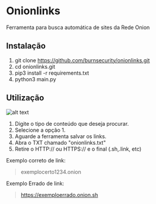 # Onionlinks
Ferramenta para busca automática de sites da Rede Onion

## Instalação

1. git clone https://github.com/burnsecurity/onionlinks.git
2. cd onionlinks.git
3. pip3 install -r requirements.txt
4. python3 main.py

## Utilização
![alt text](https://i.imgur.com/qSCsWLS.png)

1. Digite o tipo de conteúdo que deseja procurar.
2. Selecione a opção 1.
3. Aguarde a ferramenta salvar os links.
4. Abra o TXT chamado "onionlinks.txt"
5. Retire o HTTP:// ou HTTPS:// e o final (.sh,.link, etc)
  
  Exemplo correto de link:
   > exemplocerto1234.onion
  
  Exemplo Errado de link:
   > https://exemploerrado.onion.sh
